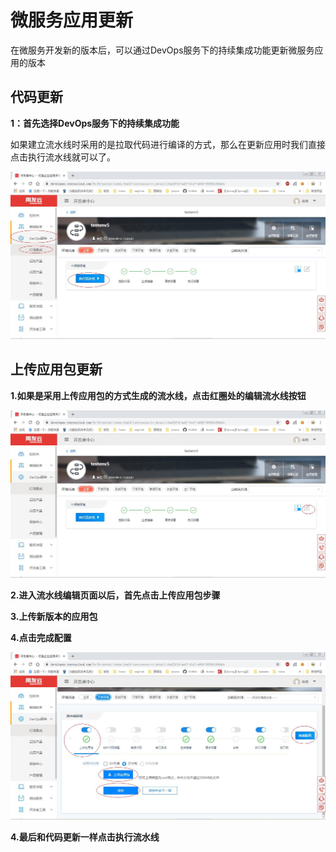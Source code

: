 # 微服务应用更新

在微服务开发新的版本后，可以通过DevOps服务下的持续集成功能更新微服务应用的版本

## 代码更新 ##

**1：首先选择DevOps服务下的持续集成功能**

如果建立流水线时采用的是拉取代码进行编译的方式，那么在更新应用时我们直接点击执行流水线就可以了。

![](img/pic1.jpg)


## 上传应用包更新 ##

**1.如果是采用上传应用包的方式生成的流水线，点击红圈处的编辑流水线按钮**

![](img/pic2.jpg)

**2.进入流水线编辑页面以后，首先点击上传应用包步骤**

**3.上传新版本的应用包**

**4.点击完成配置**

![](img/pic3.jpg)

**4.最后和代码更新一样点击执行流水线**